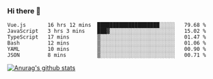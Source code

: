 ### Hi there 👋



<!--
**webB1an/webB1an** is a ✨ _special_ ✨ repository because its `README.md` (this file) appears on your GitHub profile.

Here are some ideas to get you started:

- 🔭 I’m currently working on ...
- 🌱 I’m currently learning ...
- 👯 I’m looking to collaborate on ...
- 🤔 I’m looking for help with ...
- 💬 Ask me about ...
- 📫 How to reach me: ...
- 😄 Pronouns: ...
- ⚡ Fun fact: ...
-->

<!--START_SECTION:waka-->

```text
Vue.js       16 hrs 12 mins  ████████████████████░░░░░   79.68 %
JavaScript   3 hrs 3 mins    ███▓░░░░░░░░░░░░░░░░░░░░░   15.02 %
TypeScript   17 mins         ▒░░░░░░░░░░░░░░░░░░░░░░░░   01.47 %
Bash         12 mins         ▒░░░░░░░░░░░░░░░░░░░░░░░░   01.06 %
YAML         10 mins         ▒░░░░░░░░░░░░░░░░░░░░░░░░   00.90 %
JSON         8 mins          ▒░░░░░░░░░░░░░░░░░░░░░░░░   00.71 %
```

<!--END_SECTION:waka-->


[![Anurag's github stats](https://github-readme-stats.vercel.app/api?username=webB1an&show_icons=true&theme=radical)](https://github.com/anuraghazra/github-readme-stats)

